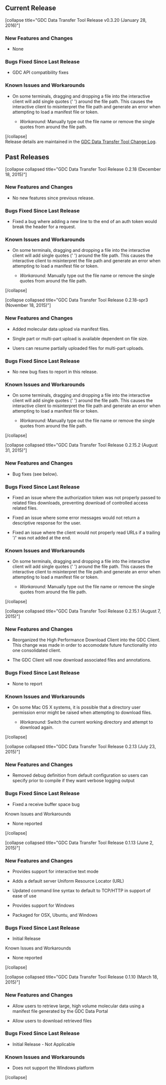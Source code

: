 ## Current Release

[collapse title="GDC Data Transfer Tool Release v0.3.20 (January 28, 2016)"]

### New Features and Changes

* None

### Bugs Fixed Since Last Release

* GDC API compatibility fixes

### Known Issues and Workarounds

* On some terminals, dragging and dropping a file into the interactive client will add single quotes (' ') around the file path. This causes the interactive client to misinterpret the file path and generate an error when attempting to load a manifest file or token.

  * *Workaround:* Manually type out the file name or remove the single quotes from around the file path.

[/collapse]  
Release details are maintained in the [GDC Data Transfer Tool Change Log](https://github.com/NCI-GDC/gdc-client/blob/master/CHANGELOG.md).

## Past Releases

[collapse collapsed title="GDC Data Transfer Tool Release 0.2.18 (December 18, 2015)"]

### New Features and Changes

* No new features since previous release.

### Bugs Fixed Since Last Release

* Fixed a bug where adding a new line to the end of an auth token would break the header for a request.

### Known Issues and Workarounds

* On some terminals, dragging and dropping a file into the interactive client will add single quotes (' ') around the file path. This causes the interactive client to misinterpret the file path and generate an error when attempting to load a manifest file or token.

  * *Workaround:* Manually type out the file name or remove the single quotes from around the file path.

[/collapse]  

[collapse collapsed title="GDC Data Transfer Tool Release 0.2.18-spr3 (November 18, 2015)"]

### New Features and Changes

* Added molecular data upload via manifest files.

* Single part or multi-part upload is available dependent on file size.

* Users can resume partially uploaded files for multi-part uploads.

### Bugs Fixed Since Last Release

* No new bug fixes to report in this release.

### Known Issues and Workarounds

* On some terminals, dragging and dropping a file into the interactive client will add single quotes (' ') around the file path. This causes the interactive client to misinterpret the file path and generate an error when attempting to load a manifest file or token.

  * *Workaround:* Manually type out the file name or remove the single quotes from around the file path.

[/collapse]

[collapse collapsed title="GDC Data Transfer Tool Release 0.2.15.2 (August 31, 2015)"]

### New Features and Changes

* Bug fixes (see below).

### Bugs Fixed Since Last Release

* Fixed an issue where the authorization token was not properly passed to related files downloads, preventing download of controlled access related files.

* Fixed an issue where some error messages would not return a descriptive response for the user.

* Fixed an issue where the client would not properly read URLs if a trailing '/' was not added at the end.

### Known Issues and Workarounds

* On some terminals, dragging and dropping a file into the interactive client will add single quotes (' ') around the file path. This causes the interactive client to misinterpret the file path and generate an error when attempting to load a manifest file or token.

  * *Workaround:* Manually type out the file name or remove the single quotes from around the file path.

[/collapse]

[collapse collapsed title="GDC Data Transfer Tool Release 0.2.15.1 (August 7, 2015)"]

### New Features and Changes

* Reorganized the High Performance Download Client into the GDC Client. This change was made in order to accomodate future functionality into one consolidated client.

* The GDC Client will now download associated files and annotations.

### Bugs Fixed Since Last Release

* None to report

### Known Issues and Workarounds

* On some Mac OS X systems, it is possible that a directory user permission error might be raised when attempting to download files.

  * *Workaround:* Switch the current working directory and attempt to download again.

[/collapse]

[collapse collapsed title="GDC Data Transfer Tool Release 0.2.13 (July 23, 2015)"]

### New Features and Changes

* Removed debug definition from default configuration so users can specify prior to compile if they want verbose logging output

### Bugs Fixed Since Last Release

* Fixed a receive buffer space bug

Known Issues and Workarounds

* None reported

[/collapse]

[collapse collapsed title="GDC Data Transfer Tool Release 0.1.13 (June 2, 2015)"]

### New Features and Changes

* Provides support for interactive text mode

* Adds a default server Uniform Resource Locator (URL)

* Updated command line syntax to default to TCP/HTTP in support of ease of use

* Provides support for Windows

* Packaged for OSX, Ubuntu, and Windows

### Bugs Fixed Since Last Release

* Initial Release

Known Issues and Workarounds

* None reported

[/collapse]

[collapse collapsed title="GDC Data Transfer Tool Release 0.1.10 (March 18, 2015)"]

### New Features and Changes

* Allow users to retrieve large, high volume molecular data using a manifest file generated by the GDC Data Portal

* Allow users to download retrieved files

### Bugs Fixed Since Last Release

* Initial Release - Not Applicable

### Known Issues and Workarounds

* Does not support the Windows platform

[/collapse]

&nbsp;